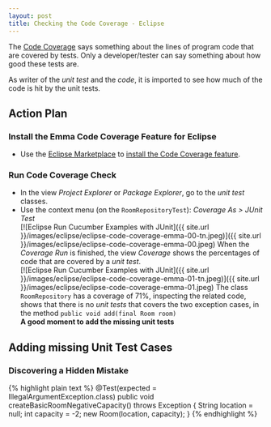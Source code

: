 ```yaml
---
layout: post
title: Checking the Code Coverage - Eclipse
---
```

The [Code Coverage](http://martinfowler.com/bliki/TestCoverage.html) says something about the lines of program code
that are covered by tests. Only a developer/tester can say something about how good these tests are. 

As writer of the _unit test_ and the _code_, it is imported to see how much of the code is hit by the unit tests. 


## Action Plan

### Install the Emma Code Coverage Feature for Eclipse

- Use the [Eclipse Marketplace](http://marketplace.eclipse.org/) to
  [install the Code Coverage feature](http://verhagen.github.io/eclipse-tip-marketplace-add-emma/). 

### Run Code Coverage Check

- In the view _Project Explorer_ or _Package Explorer_, go to the _unit test_ classes.
- Use the context menu (on the `RoomRepositoryTest`): _Coverage As > JUnit Test_  
  [![Eclipse Run Cucumber Examples with JUnit]({{ site.url }}/images/eclipse/eclipse-code-coverage-emma-00-tn.jpeg)]({{ site.url }}/images/eclipse/eclipse-code-coverage-emma-00.jpeg)
  When the _Coverage Run_ is finished, the view _Coverage_ shows the percentages of code that are covered by a _unit test_.  
  [![Eclipse Run Cucumber Examples with JUnit]({{ site.url }}/images/eclipse/eclipse-code-coverage-emma-01-tn.jpeg)]({{ site.url }}/images/eclipse/eclipse-code-coverage-emma-01.jpeg)
  The class `RoomRepository` has a coverage of 71%, inspecting the related code, shows that there is no _unit tests_ that covers the two exception cases, in the method `public void add(final Room room)`  
  __A good moment to add the missing unit tests__


## Adding missing Unit Test Cases


### Discovering a Hidden Mistake

{% highlight plain text %}
	@Test(expected = IllegalArgumentException.class)
	public void createBasicRoomNegativeCapacity() throws Exception {
		String location = null;
		int capacity = -2;
		new Room(location, capacity);
	}
{% endhighlight %}